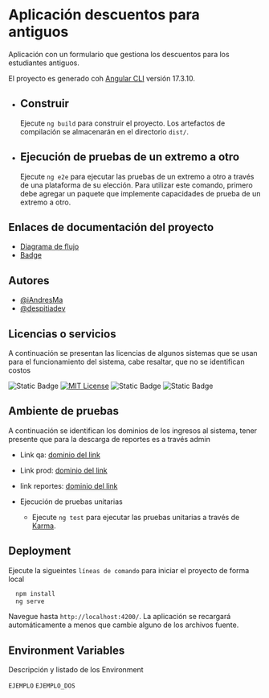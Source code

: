 
# Aplicación descuentos para antiguos
Aplicación con un formulario que gestiona los descuentos para los estudiantes antiguos.

El proyecto es generado coh [Angular CLI](https://github.com/angular/angular-cli) versión 17.3.10.

- ## Construir
  Ejecute `ng build` para construir el proyecto. Los artefactos de compilación se almacenarán en el directorio `dist/`.

- ## Ejecución de pruebas de un extremo a otro
  Ejecute `ng e2e` para ejecutar las pruebas de un extremo a otro a través de una plataforma de su elección. Para utilizar este comando, primero debe agregar un paquete que implemente capacidades de prueba de un extremo a otro.


## Enlaces de documentación del proyecto
 - [Diagrama de flujo](https://www.figma.com/slides/Fl2b7QY913QX5CTBFf6m68/Educontigo-system-integration-presentation?node-id=1-1071&t=TqpfMRVRReMImTgJ-1)
 - [Badge](https://shields.io/badges)

## Autores

- [@iAndresMa](https://github.com/iAndresMa)
- [@despitiadev](https://github.com/despitiadev)


## Licencias o servicios
A continuación se presentan las licencias de algunos sistemas que se usan para el funcionamiento del sistema, cabe resaltar, que no se identifican costos

![Static Badge](https://img.shields.io/badge/npm-license?style=flat-square&logo=npm&logoColor=white&logoSize=auto&label=License&labelColor=grace&color=red&cacheSeconds=3600&link=https%3A%2F%2Fgithub.com%2Fangular%2Fangular-cli)
[![MIT License](https://img.shields.io/badge/License-MIT-green.svg)](https://choosealicense.com/licenses/mit/)
![Static Badge](https://img.shields.io/badge/Digibee-service?style=flat-square&logo=google&logoColor=white&logoSize=auto&label=service&labelColor=grace&color=purple&cacheSeconds=3600&link=https%3A%2F%2Fdocs.digibee.com%2Fdocumentation%2Flicensing%2Flicensing-models)
![Static Badge](https://img.shields.io/badge/angular-license?style=flat-square&logo=angular&logoColor=white&logoSize=auto&label=License&labelColor=grace&color=red&cacheSeconds=3600&link=https%3A%2F%2Fgithub.com%2Fangular%2Fangular-cli)


## Ambiente de pruebas
A continuación se identifican los dominios de los ingresos al sistema, tener presente que para la descarga de reportes es a través admin

- Link qa: [dominio del link](https://pruebas.uniminuto.edu/descuentos)
- Link prod: [dominio del link](https://link_del_ambiente)
- link reportes: [dominio del link](https://link_del_ambiente)

- Ejecución de pruebas unitarias
  - Ejecute `ng test` para ejecutar las pruebas unitarias a través de [Karma](https://karma-runner.github.io).


## Deployment

Ejecute la sigueintes `líneas de comando` para iniciar el proyecto de forma local

```bash
  npm install
  ng serve
```
Navegue hasta `http://localhost:4200/`. La aplicación se recargará automáticamente a menos que cambie alguno de los archivos fuente.

## Environment Variables
Descripción y listado de los Environment

`EJEMPLO`
`EJEMPLO_DOS`